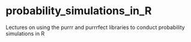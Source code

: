 # probability_simulations_in_R
Lectures on using the purrr and purrrfect libraries to conduct probability simulations in R
